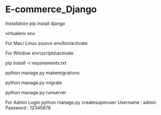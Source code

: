 # E-commerce_Django

Installation
pip install django

virtualenv env

For Mac/ Linux
source env/bin/activate

For Window
env\scripts\activate

pip install -r requirements.txt

python manage.py makemigrations

python manage.py migrate

python manage.py runserver

For Admin Login
python manage.py createsuperuser
Username : admin
Password : 12345678
